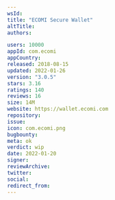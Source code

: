 ```yaml
---
wsId: 
title: "ECOMI Secure Wallet"
altTitle: 
authors:

users: 10000
appId: com.ecomi
appCountry: 
released: 2018-08-15
updated: 2022-01-26
version: "3.0.5"
stars: 3.16
ratings: 140
reviews: 16
size: 14M
website: https://wallet.ecomi.com
repository: 
issue: 
icon: com.ecomi.png
bugbounty: 
meta: ok
verdict: wip
date: 2022-01-20
signer: 
reviewArchive:
twitter: 
social:
redirect_from:
---
```


